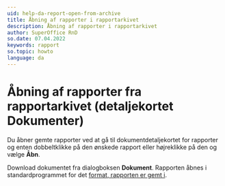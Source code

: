 ```yaml
---
uid: help-da-report-open-from-archive
title: Åbning af rapporter i rapportarkivet
description: Åbning af rapporter i rapportarkivet
author: SuperOffice RnD
so.date: 07.04.2022
keywords: rapport
so.topic: howto
language: da
---
```


# Åbning af rapporter fra rapportarkivet (detaljekortet Dokumenter)

Du åbner gemte rapporter ved at gå til dokumentdetaljekortet for rapporter og enten dobbeltklikke på den ønskede rapport eller højreklikke på den og vælge **Åbn**.

Download dokumentet fra dialogboksen **Dokument**. Rapporten åbnes i standardprogrammet for det [format, rapporten er gemt i][1].

<!-- Referenced links -->
[1]: save.md

<!-- Referenced images -->
